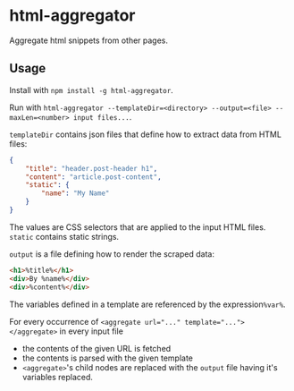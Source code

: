 # html-aggregator 
Aggregate html snippets from other pages.

## Usage
Install with `npm install -g html-aggregator`.

Run with `html-aggregator --templateDir=<directory> --output=<file> --maxLen=<number> input files...`.

`templateDir` contains json files that define how to extract data from HTML files:
````json
{
    "title": "header.post-header h1",
    "content": "article.post-content",
    "static": {
        "name": "My Name"
    }
}
````

The values are CSS selectors that are applied to the input HTML files. `static` contains static strings.

`output` is a file defining how to render the scraped data:
````HTML
<h1>%title%</h1>
<div>By %name%</div>
<div>%content%</div>
````
The variables defined in a template are referenced by the expression`%var%`.

For every occurrence of `<aggregate url="..." template="..."></aggregate>` in every input file
- the contents of the given URL is fetched
- the contents is parsed with the given template
- `<aggregate>`'s child nodes are replaced with the `output` file having it's variables replaced.
     